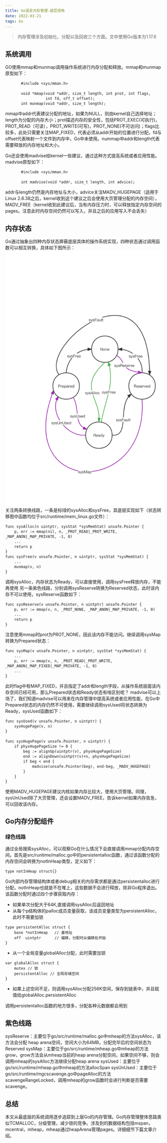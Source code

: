 ```yaml
---
title: Go语言内存管理-底层视角
date: 2022-03-21
tags: Go
---
```

> 内存管理涉及初始化、分配以及回收三个方面。文中使用Go版本为1.17.6

## 系统调用

GO使用mmap和munmap调用操作系统进行内存分配和释放。mmap和munmap原型如下：
```
       #include <sys/mman.h>

       void *mmap(void *addr, size_t length, int prot, int flags,
                  int fd, off_t offset);
       int munmap(void *addr, size_t length);

```
mmap中addr代表建议分配的地址，如果为NULL，则由kernel自己选择地址；length为分配的内存大小；prot描述内存的安全性，包括PROT_EXEC(可执行)，PROT_READ（可读），PROT_WRITE(可写)，PROT_NONE(不可访问)；flags比较多，此处只需要关注MAP_FIXED，代表必须从addr开始的位置进行分配，fd与offset代表映射一个文件到内存中，Go中未使用。nummap中addr和length代表需要释放的内存地址和大小。

Go还会使用madvise给kernel一些建议，通过这种方式提高系统或者应用性能。madvise原型如下：
```
       #include <sys/mman.h>

       int madvise(void *addr, size_t length, int advice);
```
addr与length仍然是内存地址与大小，advice关注MADV_HUGEPAGE（适用于Linux 2.6.38之后，kernel收到这个建议之后会使用大页管理分配的内存空间），MADV_FREE（kernel收到此建议后，当有内存压力时，可以释放指定内存空间的pages。注意此时内存空间仍然可以写入，并且之后的应用写入不会丢失）

## 内存状态

Go通过抽象出四种内存状态屏蔽底层具体的操作系统实现，四种状态通过调用函数可以相互转换，具体如下图所示：
![memory](/img/Go-memory-state.png)
关注两条转换线路，一条是标绿的sysAlloc和sysFree，其底层实现如下（状态转移图中函数均位于src/runtime/mem_linux.go文件）：
```
func sysAlloc(n uintptr, sysStat *sysMemStat) unsafe.Pointer {
	p, err := mmap(nil, n, _PROT_READ|_PROT_WRITE, _MAP_ANON|_MAP_PRIVATE, -1, 0)
    ...
	return p
}
func sysFree(v unsafe.Pointer, n uintptr, sysStat *sysMemStat) {
    ...
	munmap(v, n)
}
```
调用sysAlloc，内存状态为Ready，可以直接使用，调用sysFree释放内存，不能再使用
另一条紫色线路，分别调用sysReserve转换为Reserved状态，此时该内存不可以使用，sysReserve函数如下：
```
func sysReserve(v unsafe.Pointer, n uintptr) unsafe.Pointer {
	p, err := mmap(v, n, _PROT_NONE, _MAP_ANON|_MAP_PRIVATE, -1, 0)
    ...
	return p
}
```
注意使用mmap时prot为PROT_NONE，因此该内存不能访问。继续调用sysMap转换为Prepared状态：
```
func sysMap(v unsafe.Pointer, n uintptr, sysStat *sysMemStat) {
    ...
	p, err := mmap(v, n, _PROT_READ|_PROT_WRITE, _MAP_ANON|_MAP_FIXED|_MAP_PRIVATE, -1, 0)
    ...
}
```
此时flag中有MAP_FIXED，并且指定了addr和length字段，从操作系统层面该内存空间已经可用，那么Prepared状态和Ready状态有啥区别呢？
madvise可以上场了，我们知道madvise可以用来在内存管理中提高系统或者应用性能，在Go中Prepared状态的内存仍然不可使用，需要继续调用sysUsed将状态转换为Ready，sysUsed函数如下：
```
func sysUsed(v unsafe.Pointer, n uintptr) {
	sysHugePage(v, n)
}

func sysHugePage(v unsafe.Pointer, n uintptr) {
	if physHugePageSize != 0 {
		beg := alignUp(uintptr(v), physHugePageSize)
		end := alignDown(uintptr(v)+n, physHugePageSize)
		if beg < end {
			madvise(unsafe.Pointer(beg), end-beg, _MADV_HUGEPAGE)
		}
	}
}
```
使用MADV_HUGEPAGE建议内核如果内存比较大，使用大页管理。同理，sysUnUsed除了大页管理，还会设置MADV_FREE，告诉kernel如果内存告急，可以回收该内存。


## Go内存分配组件

### 绿色线路

通过全局搜索sysAlloc，可以观察Go在什么情况下会直接调用mmap分配内存空间。首先是src/runtime/malloc.go中的persistentalloc函数，通过该函数分配的内存空间会转换为notInHeap类型，定义如下：

```
type notInHeap struct{}

```
Go内部内存管理结构体或者debug相关的内存需求都是通过persistentalloc进行分配，notInHeap也就是不在堆上，这些数据不会进行释放，除非Go程序退出。该函数分配时通过四个步骤获取内存：
* 如果单次分配大于64K,直接调用sysAlloc后返回地址
* 从每个p结构体的palloc成员变量获取，该成员变量类型为persistentAlloc，此时不需要加锁
```
type persistentAlloc struct {
	base *notInHeap   // 基地址
	off  uintptr      // 偏移，分配时从偏移处开始
}
```
* 从一个全局变量globalAlloc分配，此时需要加锁
```
var globalAlloc struct {
	mutex // 锁
	persistentAlloc // 全局存储空间
}
```
* 如果上述空间不足，则调用sysAlloc分配256K空间，保存到链表中，并且赋值给globalAlloc.persistentAlloc

调用persistentalloc函数的地方很多，分配各种元数据都会用到

## 紫色线路

sysReserve：主要位于go/src/runtime/malloc.go中mheap的方法sysAlloc，该方法会分配 heap arena空间，空间大小为64MB，分配完毕后的空间状态为Reserved
sysMap：主要位于go/src/runtime/mheap.go中mheap的方法grow，grow方法会从mheap当前的heap arena分配空间，如果空间不够，则会调用mheap的sysAlloc方法继续分配heap arena
sysUsed：主要位于go/src/runtime/mheap.go中mheap的方法allocSpan
sysUnUsed：主要位于go/src/runtime/mgcscavenge.go中pageAlloc的方法scavengeRangeLocked，调用mheap的grow函数时会进行判断是否需要scavenge。



## 总结

本文从最底层的系统调用逐步追踪到上层Go的内存管理。Go内存管理整体思路类似TCMALLOC，分级管理，减少锁的竞争。涉及到的数据结构包括mspan，mcentral，mheap，mheap通过heapArena管理pages。详细细节下篇文章介绍。


